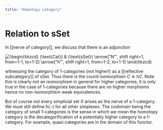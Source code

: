 ```yaml
---
title: "Homotopy category"
---
```


# Relation to sSet
In [[nerve of category]], we discuss that there is an adjunction

  
<img align="center" src="https://i.upmath.me/svg/%5Cbegin%7Btikzcd%7D%0A%09%7B%5Ctext%7BCat%7D%7D%20%26%20%7B%5Ctext%7BsSet%7D%7D%0A%09%5Carrow%5B%22N%22'%2C%20shift%20right%3D1%2C%20from%3D1-1%2C%20to%3D1-2%5D%0A%09%5Carrow%5B%22h%22'%2C%20shift%20right%3D1%2C%20from%3D1-2%2C%20to%3D1-1%5D%0A%5Cend%7Btikzcd%7D" alt="\begin{tikzcd} {\text{Cat}} &amp; {\text{sSet}} \arrow[&quot;N&quot;', shift right=1, from=1-1, to=1-2] \arrow[&quot;h&quot;', shift right=1, from=1-2, to=1-1] \end{tikzcd}" />

witnessing the category of 1-categories (not higher!) as a [[reflective subcategory]] of $\text{sSet}$. Thus there is the counit isomorphism $C\cong \text{h}C$. Note this is clearly not an isomorphism in general for higher categories; it is only true in the case of 1-categories because there are no higher morphisms hence no non-isomorphism weak equivalences.

But of course not every simplicial set $X$ arises as the nerve of a 1-category. We must still define $\text{h}(-)$ for all other simplexes. The codomain being the category of small 1-categories is the sense in which we mean the homotopy category is the decategorification of a potentially higher category to a 1-category. For example, quasi-categories are in the domain of this functor.



